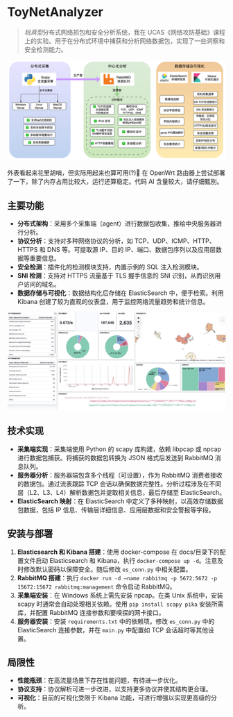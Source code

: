 # ToyNetAnalyzer

> *玩具型*分布式网络抓包和安全分析系统，我在 UCAS《网络攻防基础》课程上的实验。用于在分布式环境中捕获和分析网络数据包，实现了一些洞察和安全检测能力。

![fig1](https://raw.githubusercontent.com/BaiHLiu/ToyNetAnalyzer/refs/heads/main/figs/fig1.png)

外表看起来花里胡哨，但实际用起来也算可用(?)🤣 在 OpenWrt 路由器上尝试部署了一下，除了内存占用比较大，运行还算稳定。代码 AI 含量较大，请仔细甄别。

## 主要功能
- **分布式架构**：采用多个采集端（agent）进行数据包收集，推给中央服务器进行分析。
- **协议分析**：支持对多种网络协议的分析，如 TCP、UDP、ICMP、HTTP、HTTPS 和 DNS 等。可提取源 IP、目的 IP、端口、数据包序列以及应用层数据等重要信息。
- **安全检测**：插件化的检测模块支持，内置示例的 SQL 注入检测模块。
- **SNI 检测**：支持对 HTTPS 流量基于 TLS 握手信息的 SNI 识别，从而识别用户访问的域名。
- **数据存储与可视化**：数据结构化后存储在 ElasticSearch 中，便于检索。利用 Kibana 创建了较为直观的仪表盘，用于监控网络流量趋势和统计信息。

![fig2](https://raw.githubusercontent.com/BaiHLiu/ToyNetAnalyzer/refs/heads/main/figs/fig2.png)

## 技术实现
- **采集端实现**：采集端使用 Python 的 scapy 库构建，依赖 libpcap 或 npcap 进行数据包捕获。将捕获的数据包转换为 JSON 格式后发送到 RabbitMQ 消息队列。
- **服务器分析**：服务器端包含多个线程（可设置），作为  RabbitMQ 消费者接收的数据包。通过流表跟踪 TCP 会话以确保数据完整性。分析过程涉及在不同层（L2、L3、L4）解析数据包并提取相关信息，最后存储至 ElasticSearch。
- **ElasticSearch 映射**：在 ElasticSearch 中定义了多种映射，以高效存储数据包数据，包括 IP 信息、传输层详细信息、应用层数据和安全警报等字段。

## 安装与部署
1. **Elasticsearch 和 Kibana 搭建**：使用 docker-compose 在 docs/目录下的配置文件启动 Elasticsearch 和 Kibana，执行 `docker-compose up -d`。注意及时修改默认密码以保障安全。随后修改 `es_conn.py` 中相关配置。
2. **RabbitMQ 搭建**：执行 `docker run -d –name rabbitmq -p 5672:5672 -p 15672:15672 rabbitmq:management` 命令启动 RabbitMQ。
3. **采集端安装**：在 Windows 系统上需先安装 npcap。在类 Unix 系统中，安装 scapy 时通常会自动处理相关依赖。使用 `pip install scapy pika` 安装所需库，并配置 RabbitMQ 连接参数和要嗅探的网卡接口。
4. **服务器安装**：安装 `requirements.txt` 中的依赖项。修改 `es_conn.py` 中的 ElasticSearch 连接参数，并在 `main.py` 中配置如 TCP 会话超时等其他设置。

## 局限性
- **性能瓶颈**：在高流量场景下存在性能问题，有待进一步优化。
- **协议支持**：协议解析可进一步改进，以支持更多协议并使其结构更合理。
- **可视化**：目前的可视化受限于 Kibana 功能，可进行增强以实现更高级的分析。
